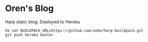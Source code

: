 # Oren's Blog

Harp static blog. Deployed to Heroku

	hk set BUILDPACK_URL=https://github.com/zeke/harp-buildpack.git
	git push heroku master